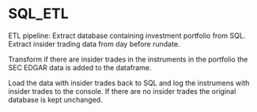 # SQL_ETL

ETL pipeline:
Extract database containing investment portfolio from SQL.
Extract insider trading data from day before rundate. 

Transform if there are insider trades in the instruments in the portfolio the SEC EDGAR data is added to the dataframe. 

Load the data with insider trades back to SQL and log the instrumens with insider trades to the console. If there are no insider trades the original database is kept unchanged.

